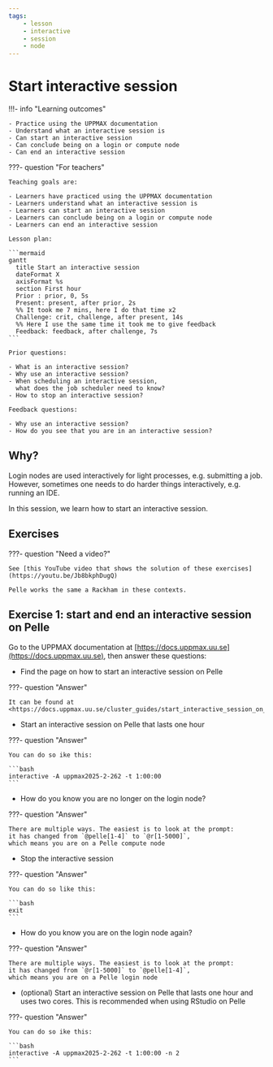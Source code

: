 ```yaml
---
tags:
    - lesson
    - interactive
    - session
    - node
---
```


# Start interactive session

!!!- info "Learning outcomes"

    - Practice using the UPPMAX documentation
    - Understand what an interactive session is
    - Can start an interactive session
    - Can conclude being on a login or compute node
    - Can end an interactive session

???- question "For teachers"

    Teaching goals are:

    - Learners have practiced using the UPPMAX documentation
    - Learners understand what an interactive session is
    - Learners can start an interactive session
    - Learners can conclude being on a login or compute node
    - Learners can end an interactive session

    Lesson plan:

    ```mermaid
    gantt
      title Start an interactive session
      dateFormat X
      axisFormat %s
      section First hour
      Prior : prior, 0, 5s
      Present: present, after prior, 2s
      %% It took me 7 mins, here I do that time x2
      Challenge: crit, challenge, after present, 14s
      %% Here I use the same time it took me to give feedback
      Feedback: feedback, after challenge, 7s
    ```

    Prior questions:

    - What is an interactive session?
    - Why use an interactive session?
    - When scheduling an interactive session,
      what does the job scheduler need to know?
    - How to stop an interactive session?

    Feedback questions:

    - Why use an interactive session?
    - How do you see that you are in an interactive session?

## Why?

Login nodes are used interactively for light processes, e.g. submitting a job.
However, sometimes one needs to do harder things interactively, e.g.
running an IDE.

In this session, we learn how to start an interactive session.

## Exercises

???- question "Need a video?"

    See [this YouTube video that shows the solution of these exercises](https://youtu.be/Jb8bkphDugQ)

    Pelle works the same a Rackham in these contexts.

## Exercise 1: start and end an interactive session on Pelle

Go to the UPPMAX documentation at
[https://docs.uppmax.uu.se](https://docs.uppmax.uu.se),
then answer these questions:

- Find the page on how to start an interactive session on Pelle

???- question "Answer"

    It can be found at
    <https://docs.uppmax.uu.se/cluster_guides/start_interactive_session_on_pelle/>

- Start an interactive session on Pelle that lasts one hour

???- question "Answer"

    You can do so ike this:

    ```bash
    interactive -A uppmax2025-2-262 -t 1:00:00
    ```

- How do you know you are no longer on the login node?

???- question "Answer"

    There are multiple ways. The easiest is to look at the prompt:
    it has changed from `@pelle[1-4]` to `@r[1-5000]`,
    which means you are on a Pelle compute node

- Stop the interactive session

???- question "Answer"

    You can do so like this:

    ```bash
    exit
    ```

- How do you know you are on the login node again?

???- question "Answer"

    There are multiple ways. The easiest is to look at the prompt:
    it has changed from `@r[1-5000]` to `@pelle[1-4]`,
    which means you are on a Pelle login node

- (optional) Start an interactive session on Pelle that lasts one hour
  and uses two cores. This is recommended when using RStudio on Pelle

???- question "Answer"

    You can do so ike this:

    ```bash
    interactive -A uppmax2025-2-262 -t 1:00:00 -n 2
    ```
